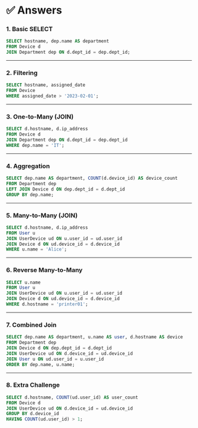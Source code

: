# ✅ Answers

### 1. Basic SELECT
```sql
SELECT hostname, dep.name AS department
FROM Device d
JOIN Department dep ON d.dept_id = dep.dept_id;
```

---

### 2. Filtering
```sql
SELECT hostname, assigned_date
FROM Device
WHERE assigned_date > '2023-02-01';
```

---

### 3. One-to-Many (JOIN)
```sql
SELECT d.hostname, d.ip_address
FROM Device d
JOIN Department dep ON d.dept_id = dep.dept_id
WHERE dep.name = 'IT';
```

---

### 4. Aggregation
```sql
SELECT dep.name AS department, COUNT(d.device_id) AS device_count
FROM Department dep
LEFT JOIN Device d ON dep.dept_id = d.dept_id
GROUP BY dep.name;
```

---

### 5. Many-to-Many (JOIN)
```sql
SELECT d.hostname, d.ip_address
FROM User u
JOIN UserDevice ud ON u.user_id = ud.user_id
JOIN Device d ON ud.device_id = d.device_id
WHERE u.name = 'Alice';
```

---

### 6. Reverse Many-to-Many
```sql
SELECT u.name
FROM User u
JOIN UserDevice ud ON u.user_id = ud.user_id
JOIN Device d ON ud.device_id = d.device_id
WHERE d.hostname = 'printer01';
```

---

### 7. Combined Join
```sql
SELECT dep.name AS department, u.name AS user, d.hostname AS device
FROM Department dep
JOIN Device d ON dep.dept_id = d.dept_id
JOIN UserDevice ud ON d.device_id = ud.device_id
JOIN User u ON ud.user_id = u.user_id
ORDER BY dep.name, u.name;
```

---

### 8. Extra Challenge
```sql
SELECT d.hostname, COUNT(ud.user_id) AS user_count
FROM Device d
JOIN UserDevice ud ON d.device_id = ud.device_id
GROUP BY d.device_id
HAVING COUNT(ud.user_id) > 1;
```

